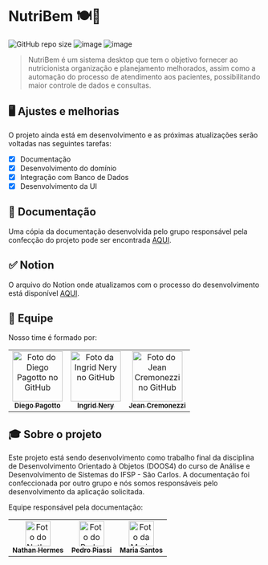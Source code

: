 # NutriBem 🍽️🍎

![GitHub repo size](https://img.shields.io/github/repo-size/iuricode/README-template?style=for-the-badge)
![image](https://img.shields.io/badge/Java-ED8B00?style=for-the-badge&logo=java&logoColor=white)
![image](https://img.shields.io/badge/SQLite-07405E?style=for-the-badge&logo=sqlite&logoColor=white)

> NutriBem é um sistema desktop que tem o objetivo fornecer ao nutricionista organização e planejamento melhorados, assim como a automação do processo de atendimento aos pacientes, possibilitando maior controle de dados e consultas.

## 🖥️ Ajustes e melhorias

O projeto ainda está em desenvolvimento e as próximas atualizações serão voltadas nas seguintes tarefas:

- [x] Documentação
- [x] Desenvolvimento do domínio
- [x] Integração com Banco de Dados
- [x] Desenvolvimento da UI

## 📒 Documentação

Uma cópia da documentação desenvolvida pelo grupo responsável pela confecção do projeto pode ser encontrada [AQUI](resources/Documentação.pdf).

## ✅ Notion

O arquivo do Notion onde atualizamos com o processo do desenvolvimento está disponível [AQUI](https://fuchsia-year-860.notion.site/7215376bb7304084ad094b1173700a6c?v=4a0ca384ba8743eea418c02eda3e62a1).

## 🤝 Equipe

Nosso time é formado por:

<table>
  <tr>
    <td align="center">
      <a href="https://github.com/DiegoPagotto">
        <img src="https://avatars.githubusercontent.com/u/41785379?v=4" width="100px;" alt="Foto do Diego Pagotto no GitHub"/><br>
        <sub>
          <b>Diego Pagotto</b>
        </sub>
      </a>
    </td>
    <td align="center">
      <a href="https://github.com/ingridnery">
        <img src="https://avatars.githubusercontent.com/u/82603509?v=4" width="100px;" alt="Foto da Ingrid Nery no GitHub"/><br>
        <sub>
          <b>Ingrid Nery</b>
        </sub>
      </a>
    </td>
    <td align="center">
      <a href="https://github.com/jeancremonezzi">
        <img src="https://avatars.githubusercontent.com/u/41790256?v=4" width="100px;" alt="Foto do Jean Cremonezzi no GitHub"/><br>
        <sub>
          <b>Jean Cremonezzi</b>
        </sub>
      </a>
    </td>
  </tr>
</table>

## 🎓 Sobre o projeto

Este projeto está sendo desenvolvimento como trabalho final da disciplina de Desenvolvimento Orientado à Objetos (DOOS4) do curso de Análise e Desenvolvimento de Sistemas 
do IFSP - São Carlos.
A documentação foi confeccionada por outro grupo e nós somos responsáveis pelo desenvolvimento da aplicação solicitada. 

Equipe responsável pela documentação:
<table>
  <tr>
    <td align="center">
      <a href="https://github.com/NathanHermes/">
        <img src="https://avatars.githubusercontent.com/u/39421934?v=4" width="50px;" alt="Foto do Nathan Hermes no GitHub"/><br>
        <sub>
          <b>Nathan Hermes</b>
        </sub>
      </a>
    </td>
    <td align="center">
      <a href="https://github.com/pedropiassi">
        <img src="https://avatars.githubusercontent.com/u/41785409?v=4" width="50px;" alt="Foto do Pedro Piassi no GitHub"/><br>
        <sub>
          <b>Pedro Piassi</b>
        </sub>
      </a>
    </td>
    <td align="center">
      <a href="https://github.com/dudasantos2522">
        <img src="https://avatars.githubusercontent.com/u/62100586?v=4" width="50px;" alt="Foto da Maria Santos no GitHub"/><br>
        <sub>
          <b>Maria Santos</b>
        </sub>
      </a>
    </td>
  </tr>
</table>
